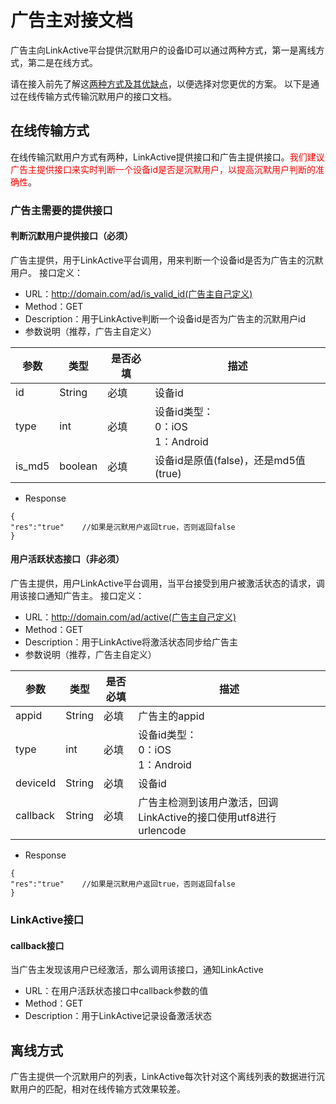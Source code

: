 # 广告主对接文档
广告主向LinkActive平台提供沉默用户的设备ID可以通过两种方式，第一是离线方式，第二是在线方式。

请在接入前先了解这[两种方式及其优缺点](https://linkedme.gitbooks.io/linkactive-dsp/content/standard.html#312-沉默用户列表)，以便选择对您更优的方案。
以下是通过在线传输方式传输沉默用户的接口文档。

## 在线传输方式
在线传输沉默用户方式有两种，LinkActive提供接口和广告主提供接口。<font color="red">我们建议广告主提供接口来实时判断一个设备id是否是沉默用户，以提高沉默用户判断的准确性</font>。


### 广告主需要的提供接口
#### 判断沉默用户提供接口（必须）
广告主提供，用于LinkActive平台调用，用来判断一个设备id是否为广告主的沉默用户。
接口定义：
* URL：http://domain.com/ad/is_valid_id(广告主自己定义)
* Method：GET
* Description：用于LinkActive判断一个设备id是否为广告主的沉默用户id
* 参数说明（推荐，广告主自定义）

|参数|类型|是否必填|描述|
|--|--|--|--|
|id|String|必填|设备id|
|type|int|必填|设备id类型：<br>0：iOS<br>1：Android|
|is_md5|boolean|必填|设备id是原值(false)，还是md5值(true)|

* Response


```
{
"res":"true" 	//如果是沉默用户返回true，否则返回false
}
```

#### 用户活跃状态接口（非必须）
广告主提供，用户LinkActive平台调用，当平台接受到用户被激活状态的请求，调用该接口通知广告主。
接口定义：
* URL：http://domain.com/ad/active(广告主自己定义)
* Method：GET
* Description：用于LinkActive将激活状态同步给广告主
* 参数说明（推荐，广告主自定义）

|参数|类型|是否必填|描述|
|--|--|--|--|
|appid|String|必填|广告主的appid|
|type|int|必填|设备id类型：<br>0：iOS<br>1：Android|
|deviceId|String|必填|设备id|
|callback|String|必填|广告主检测到该用户激活，回调LinkActive的接口使用utf8进行urlencode|

* Response


```
{
"res":"true" 	//如果是沉默用户返回true，否则返回false
}
```

### LinkActive接口
#### callback接口
当广告主发现该用户已经激活，那么调用该接口，通知LinkActive

* URL：在用户活跃状态接口中callback参数的值
* Method：GET
* Description：用于LinkActive记录设备激活状态



## 离线方式
广告主提供一个沉默用户的列表，LinkActive每次针对这个离线列表的数据进行沉默用户的匹配，相对在线传输方式效果较差。